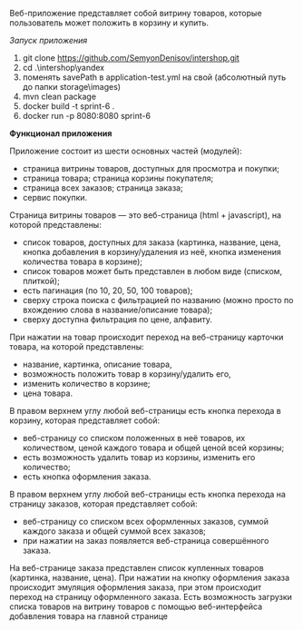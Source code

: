 Веб-приложение представляет собой витрину товаров, которые пользователь может положить в корзину и купить.

*Запуск приложения*
1) git clone https://github.com/SemyonDenisov/intershop.git
2) cd .\intershop\yandex
3) поменять savePath в application-test.yml на свой (абсолютный путь до папки storage\images)
4) mvn clean package
5) docker build -t sprint-6 .
6) docker run -p 8080:8080 sprint-6

**Функционал приложения**

Приложение состоит из шести основных частей (модулей): 
 - страница витрины товаров, доступных для просмотра и покупки;
 - страница товара; страница корзины покупателя;
 - страница всех заказов; страница заказа;
 - сервис покупки.

Страница витрины товаров — это веб-страница (html + javascript), на которой представлены:
 - список товаров, доступных для заказа (картинка, название, цена, кнопка добавления в корзину/удаления из неё, кнопка изменения количества товара в корзине);
 - список товаров может быть представлен в любом виде (списком, плиткой);
 - есть пагинация (по 10, 20, 50, 100 товаров);
 - сверху строка поиска с фильтрацией по названию (можно просто по вхождению слова в название/описание товара);
 - сверху доступна фильтрация по цене, алфавиту.
   
При нажатии на товар происходит переход на веб-страницу карточки товара, на которой представлены:
 - название, картинка, описание товара,
 - возможность положить товар в корзину/удалить его,
 - изменить количество в корзине;
 - цена товара.

В правом верхнем углу любой веб-страницы есть кнопка перехода в корзину, которая представляет собой:
 - веб-страницу со списком положенных в неё товаров, их количеством, ценой каждого товара и общей ценой всей корзины;
 - есть возможность удалить товар из корзины, изменить его количество;
 - есть кнопка оформления заказа.

В правом верхнем углу любой веб-страницы есть кнопка перехода на страницу заказов, которая представляет собой:
 - веб-страницу со списком всех оформленных заказов, суммой каждого заказа и общей суммой всех заказов;
 - при нажатии на заказ появляется веб-страница совершённого заказа.

На веб-странице заказа представлен список купленных товаров (картинка, название, цена).
При нажатии на кнопку оформления заказа происходит эмуляция оформления заказа, при этом происходит переход на страницу оформленного заказа.
Есть возможность загрузки списка товаров на витрину товаров с помощью веб-интерфейса добавления товара на главной странице


